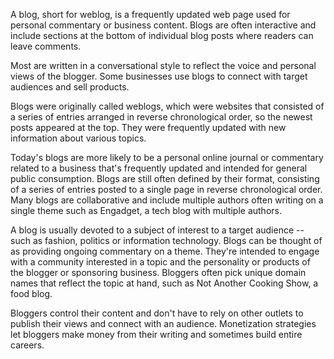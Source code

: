 A blog, short for weblog, is a frequently updated web page used for personal commentary or business content. Blogs are often interactive and include sections at the bottom of individual blog posts where readers can leave comments.

Most are written in a conversational style to reflect the voice and personal views of the blogger. Some businesses use blogs to connect with target audiences and sell products.

Blogs were originally called weblogs, which were websites that consisted of a series of entries arranged in reverse chronological order, so the newest posts appeared at the top. They were frequently updated with new information about various topics.

Today's blogs are more likely to be a personal online journal or commentary related to a business that's frequently updated and intended for general public consumption. Blogs are still often defined by their format, consisting of a series of entries posted to a single page in reverse chronological order. Many blogs are collaborative and include multiple authors often writing on a single theme such as Engadget, a tech blog with multiple authors.

A blog is usually devoted to a subject of interest to a target audience -- such as fashion, politics or information technology. Blogs can be thought of as providing ongoing commentary on a theme. They're intended to engage with a community interested in a topic and the personality or products of the blogger or sponsoring business. Bloggers often pick unique domain names that reflect the topic at hand, such as Not Another Cooking Show, a food blog.

Bloggers control their content and don't have to rely on other outlets to publish their views and connect with an audience. Monetization strategies let bloggers make money from their writing and sometimes build entire careers.
